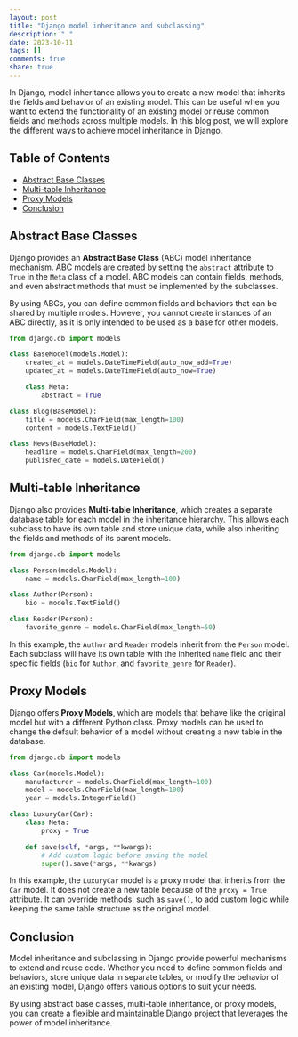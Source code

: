 ```yaml
---
layout: post
title: "Django model inheritance and subclassing"
description: " "
date: 2023-10-11
tags: []
comments: true
share: true
---
```


In Django, model inheritance allows you to create a new model that inherits the fields and behavior of an existing model. This can be useful when you want to extend the functionality of an existing model or reuse common fields and methods across multiple models. In this blog post, we will explore the different ways to achieve model inheritance in Django.

## Table of Contents
- [Abstract Base Classes](#abstract-base-classes)
- [Multi-table Inheritance](#multi-table-inheritance)
- [Proxy Models](#proxy-models)
- [Conclusion](#conclusion)

## Abstract Base Classes

Django provides an **Abstract Base Class** (ABC) model inheritance mechanism. ABC models are created by setting the `abstract` attribute to `True` in the `Meta` class of a model. ABC models can contain fields, methods, and even abstract methods that must be implemented by the subclasses.

By using ABCs, you can define common fields and behaviors that can be shared by multiple models. However, you cannot create instances of an ABC directly, as it is only intended to be used as a base for other models.

```python
from django.db import models

class BaseModel(models.Model):
    created_at = models.DateTimeField(auto_now_add=True)
    updated_at = models.DateTimeField(auto_now=True)

    class Meta:
        abstract = True

class Blog(BaseModel):
    title = models.CharField(max_length=100)
    content = models.TextField()

class News(BaseModel):
    headline = models.CharField(max_length=200)
    published_date = models.DateField()
```

## Multi-table Inheritance

Django also provides **Multi-table Inheritance**, which creates a separate database table for each model in the inheritance hierarchy. This allows each subclass to have its own table and store unique data, while also inheriting the fields and methods of its parent models.

```python
from django.db import models

class Person(models.Model):
    name = models.CharField(max_length=100)

class Author(Person):
    bio = models.TextField()

class Reader(Person):
    favorite_genre = models.CharField(max_length=50)
```

In this example, the `Author` and `Reader` models inherit from the `Person` model. Each subclass will have its own table with the inherited `name` field and their specific fields (`bio` for `Author`, and `favorite_genre` for `Reader`).

## Proxy Models

Django offers **Proxy Models**, which are models that behave like the original model but with a different Python class. Proxy models can be used to change the default behavior of a model without creating a new table in the database.

```python
from django.db import models

class Car(models.Model):
    manufacturer = models.CharField(max_length=100)
    model = models.CharField(max_length=100)
    year = models.IntegerField()

class LuxuryCar(Car):
    class Meta:
        proxy = True

    def save(self, *args, **kwargs):
        # Add custom logic before saving the model
        super().save(*args, **kwargs)
```

In this example, the `LuxuryCar` model is a proxy model that inherits from the `Car` model. It does not create a new table because of the `proxy = True` attribute. It can override methods, such as `save()`, to add custom logic while keeping the same table structure as the original model.

## Conclusion

Model inheritance and subclassing in Django provide powerful mechanisms to extend and reuse code. Whether you need to define common fields and behaviors, store unique data in separate tables, or modify the behavior of an existing model, Django offers various options to suit your needs.

By using abstract base classes, multi-table inheritance, or proxy models, you can create a flexible and maintainable Django project that leverages the power of model inheritance.